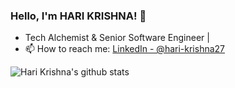 ### Hello, I'm HARI KRISHNA! 👋


- Tech Alchemist & Senior Software Engineer |
- 📫 How to reach me: [LinkedIn - @hari-krishna27](https://www.linkedin.com/in/hari-krishna27/)

![Hari Krishna's github stats](https://github-readme-stats.vercel.app/api?username=imkrishna27&show_icons=true&theme=dracula)

